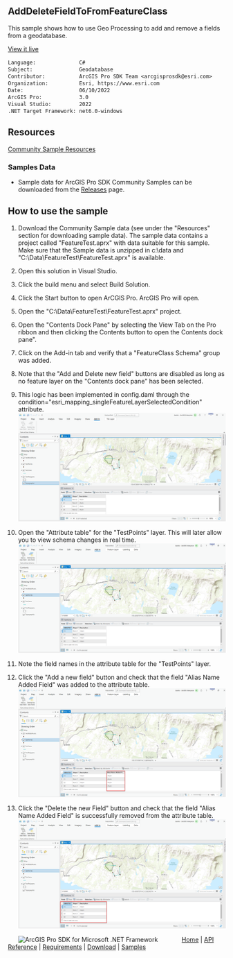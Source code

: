 ## AddDeleteFieldToFromFeatureClass

<!-- TODO: Write a brief abstract explaining this sample -->
This sample shows how to use Geo Processing to add and remove a fields from a geodatabase.  
  


<a href="https://pro.arcgis.com/en/pro-app/sdk/" target="_blank">View it live</a>

<!-- TODO: Fill this section below with metadata about this sample-->
```
Language:              C#
Subject:               Geodatabase
Contributor:           ArcGIS Pro SDK Team <arcgisprosdk@esri.com>
Organization:          Esri, https://www.esri.com
Date:                  06/10/2022
ArcGIS Pro:            3.0
Visual Studio:         2022
.NET Target Framework: net6.0-windows
```

## Resources

[Community Sample Resources](https://github.com/Esri/arcgis-pro-sdk-community-samples#resources)

### Samples Data

* Sample data for ArcGIS Pro SDK Community Samples can be downloaded from the [Releases](https://github.com/Esri/arcgis-pro-sdk-community-samples/releases) page.  

## How to use the sample
<!-- TODO: Explain how this sample can be used. To use images in this section, create the image file in your sample project's screenshots folder. Use relative url to link to this image using this syntax: ![My sample Image](FacePage/SampleImage.png) -->
1. Download the Community Sample data (see under the "Resources" section for downloading sample data).  The sample data contains a project called "FeatureTest.aprx" with data suitable for this sample.  Make sure that the Sample data is unzipped in c:\data and "C:\Data\FeatureTest\FeatureTest.aprx" is available.  
1. Open this solution in Visual Studio.  
1. Click the build menu and select Build Solution.  
1. Click the Start button to open ArCGIS Pro. ArcGIS Pro will open.    
1. Open the "C:\Data\FeatureTest\FeatureTest.aprx" project.  
1. Open the "Contents Dock Pane" by selecting the View Tab on the Pro ribbon and then clicking the Contents button to open the Contents dock pane".  
1. Click on the Add-in tab and verify that a "FeatureClass Schema" group was added.  
1. Note that the "Add and Delete new field" buttons are disabled as long as no feature layer on the "Contents dock pane" has been selected.  
1. This logic has been implemented in config.daml through the condition="esri_mapping_singleFeatureLayerSelectedCondition" attribute.  
![UI](Screenshots/Screen0.png)  
  
1. Open the "Attribute table" for the "TestPoints" layer.  This will later allow you to view schema changes in real time.  
![UI](Screenshots/Screen1.png)  
  
1. Note the field names in the attribute table for the "TestPoints" layer.  
1. Click the "Add a new field" button and check that the field "Alias Name Added Field" was added to the attribute table.  
![UI](Screenshots/Screen2.png)  
  
1. Click the "Delete the new Field" button and check that the field "Alias Name Added Field" is successfully removed from the attribute table.  
![UI](Screenshots/Screen3.png)  
  


<!-- End -->

&nbsp;&nbsp;&nbsp;&nbsp;&nbsp;&nbsp;<img src="https://esri.github.io/arcgis-pro-sdk/images/ArcGISPro.png"  alt="ArcGIS Pro SDK for Microsoft .NET Framework" height = "20" width = "20" align="top"  >
&nbsp;&nbsp;&nbsp;&nbsp;&nbsp;&nbsp;&nbsp;&nbsp;&nbsp;&nbsp;&nbsp;&nbsp;
[Home](https://github.com/Esri/arcgis-pro-sdk/wiki) | <a href="https://pro.arcgis.com/en/pro-app/latest/sdk/api-reference" target="_blank">API Reference</a> | [Requirements](https://github.com/Esri/arcgis-pro-sdk/wiki#requirements) | [Download](https://github.com/Esri/arcgis-pro-sdk/wiki#installing-arcgis-pro-sdk-for-net) | <a href="https://github.com/esri/arcgis-pro-sdk-community-samples" target="_blank">Samples</a>
